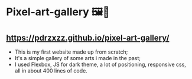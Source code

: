# Pixel-art-gallery 🖼🎨
https://pdrzxzz.github.io/pixel-art-gallery/
---
- This is my first website made up from scratch;
- It's a simple gallery of some arts i made in the past;
- I used Flexbox, JS for dark theme, a lot of positioning, responsive css, all in about 400 lines of code.
